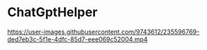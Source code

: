 # ChatGptHelper



https://user-images.githubusercontent.com/9743612/235596769-ded7eb3c-5f1e-4dfc-85d7-eee069c52004.mp4

